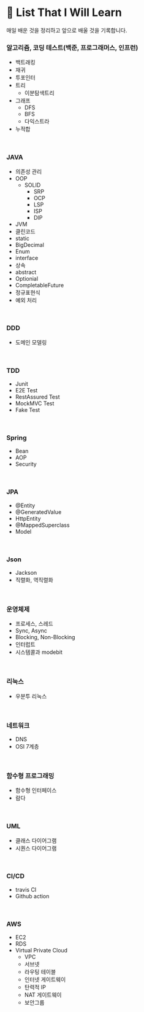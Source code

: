# 📂 List That I Will Learn


매일 배운 것을 정리하고 앞으로 배울 것을 기록합니다.

### 알고리즘, 코딩 테스트(백준, 프로그래머스, 인프런)
  
  - 백트래킹
  - 재귀
  - 투포인터
  - 트리
    - 이분탐색트리
  - 그래프
    - DFS
    - BFS
    - 다익스트라
  - 누적합
<br>

### JAVA
  - 의존성 관리
  - OOP
    - SOLID
      - SRP
      - OCP
      - LSP
      - ISP
      - DIP
  - JVM
  - 클린코드
  - static
  - BigDecimal
  - Enum
  - interface
  - 상속
  - abstract
  - Optionial
  - CompletableFuture
  - 정규표현식
  - 예외 처리
<br>

### DDD
  - 도메인 모델링
<br>

### TDD
  - Junit
  - E2E Test
  - RestAssured Test
  - MockMVC Test
  - Fake Test
<br>

### Spring
  - Bean
  - AOP
  - Security
<br>

### JPA
  - @Entity
  - @GeneratedValue
  - HttpEntity
  - @MappedSuperclass
  - Model
<br>

### Json
  - Jackson
  - 직렬화, 역직렬화
<br>

### 운영체제
  - 프로세스, 스레드
  - Sync, Async
  - Blocking, Non-Blocking
  - 인터럽트
  - 시스템콜과 modebit
<br>

### 리눅스
  - 우분투 리눅스
<br>

### 네트워크
  - DNS
  - OSI 7계층
<br>

### 함수형 프로그래밍
  - 함수형 인터페이스
  - 람다
<br>

### UML
  - 클래스 다이어그램
  - 시퀀스 다이어그램
<br>

### CI/CD
  - travis CI
  - Github action
<br>

### AWS
  - EC2
  - RDS
  - Virtual Private Cloud
    - VPC
    - 서브넷
    - 라우팅 테이블
    - 인터넷 게이트웨이
    - 탄력적 IP
    - NAT 게이트웨이
    - 보안그룹
      
